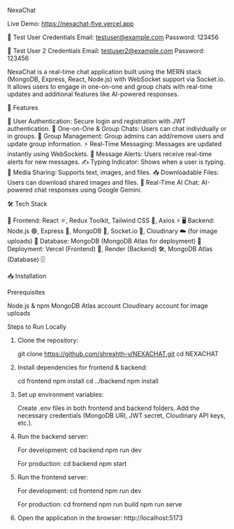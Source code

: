 NexaChat

Live Demo: https://nexachat-five.vercel.app

🔑 Test User Credentials
Email: testuser@example.com
Password: 123456

🔑 Test User 2 Credentials
Email: testuser2@example.com
Password: 123456

NexaChat is a real-time chat application built using the MERN stack (MongoDB, Express, React, Node.js) with WebSocket support via Socket.io. It allows users to engage in one-on-one and group chats with real-time updates and additional features like AI-powered responses.

🚀 Features

🔐 User Authentication: Secure login and registration with JWT authentication.
💬 One-on-One & Group Chats: Users can chat individually or in groups.
👥 Group Management: Group admins can add/remove users and update group information.
⚡ Real-Time Messaging: Messages are updated instantly using WebSockets.
🔔 Message Alerts: Users receive real-time alerts for new messages.
✍️ Typing Indicator: Shows when a user is typing.
📎 Media Sharing: Supports text, images, and files.
📥 Downloadable Files: Users can download shared images and files.
🤖 Real-Time AI Chat: AI-powered chat responses using Google Gemini.

🛠 Tech Stack

🎨 Frontend: React ⚛️, Redux Toolkit, Tailwind CSS 🎨, Axios ⚡
🖥 Backend: Node.js 🟢, Express 🚀, MongoDB 🍃, Socket.io 🔌, Cloudinary ☁️ (for image uploads)
💾 Database: MongoDB (MongoDB Atlas for deployment)
🚀 Deployment: Vercel (Frontend) 🔼, Render (Backend) 🛠, MongoDB Atlas (Database) 🗄️

📥 Installation

Prerequisites

Node.js & npm
MongoDB Atlas account
Cloudinary account for image uploads

Steps to Run Locally

1. Clone the repository:

   git clone https://github.com/shreshth-v/NEXACHAT.git
   cd NEXACHAT

2. Install dependencies for frontend & backend:

   cd frontend
   npm install
   cd ../backend
   npm install

3. Set up environment variables:

   Create .env files in both frontend and backend folders.
   Add the necessary credentials (MongoDB URI, JWT secret, Cloudinary API keys, etc.).

4. Run the backend server:

   For development:
   cd backend
   npm run dev

   For production:
   cd backend
   npm start

5. Run the frontend server:

   For development:
   cd frontend
   npm run dev

   For production:
   cd frontend
   npm run build
   npm run serve

6. Open the application in the browser:
   http://localhost:5173

